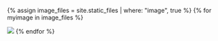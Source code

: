 <style>
.image {
   display: inline-block;
}
</style>

{% assign image_files = site.static_files | where: "image", true %}
{% for myimage in image_files %}
   <div class="image" style="max-width: 50%;">
      <img src="https://valllllll2000.github.io/test-pages/{{myimage.path}}"/>
   </div>
{% endfor %}
